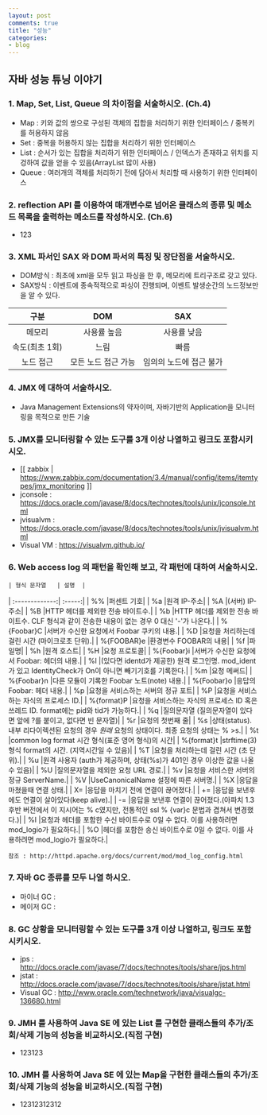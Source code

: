 ```yaml
---
layout: post
comments: true
title: "성능"
categories:
- blog
---
```


## 자바 성능 튜닝 이야기

### 1. Map, Set, List, Queue 의 차이점을 서술하시오. (Ch.4)   
- Map : 키와 값의 쌍으로 구성된 객체의 집합을 처리하기 위한 인터페이스
/ 중복키를 허용하지 않음   
- Set : 중복을 허용하지 않는 집합을 처리하기 위한 인터페이스   
- List : 순서가 있는 집합을 처리하기 위한 인터페이스 / 인덱스가 존재하고 위치를 지겅하여 값을 얻을 수 있음(ArrayList 많이 사용)   
- Queue : 여러개의 객체를 처리하기 전에 담아서 처리할 때 사용하기 위한 인터페이스   

### 2. reflection API 를 이용하여 매개변수로 넘어온 클래스의 종류 및 메소드 목록을 출력하는 메소드를 작성하시오. (Ch.6)   
-  123  

### 3. XML 파서인 SAX 와 DOM 파서의 특징 및 장단점을 서술하시오.   
- DOM방식 : 최초에 xml을 모두 읽고 파싱을 한 후, 메모리에 트리구조로 갖고 있다.   
- SAX방식 : 이벤트에 종속적적으로 파싱이 진행되며, 이벤트 발생순간의 노드정보만을 알 수 있다.   
	 
| 구분        | DOM           | SAX  | 
|:-------------:|:-------------:|:-----:| 
| 메모리      | 사용률 높음 | 사용률 낮음 | 
| 속도(최초 1회) | 느림 | 빠름 | 
| 노드 접근      | 모든 노드 접근 가능     |   임의의 노드에 접근 불가 | 
 
### 4. JMX 에 대하여 서술하시오.   
- Java Management Extensions의 약자이며, 자바기반의 Application을 모니터링을 목적으로 만든 기술     

### 5. JMX를 모니터링할 수 있는 도구를 3개 이상 나열하고 링크도 포함시키시오.   
- [[ zabbix | https://www.zabbix.com/documentation/3.4/manual/config/items/itemtypes/jmx_monitoring ]]   
- jconsole : https://docs.oracle.com/javase/8/docs/technotes/tools/unix/jconsole.html   
- jvisualvm : https://docs.oracle.com/javase/8/docs/technotes/tools/unix/jvisualvm.html   
- Visual VM : https://visualvm.github.io/   

### 6. Web access log 의 패턴을 확인해 보고, 각 패턴에 대하여 서술하시오.   
	| 형식 문자열   | 설명  | 
| :-------------:| :-----:| 
| %%	|퍼센트 기호| 
| %a	|원격 IP-주소| 
| %A	|(서버) IP-주소| 
| %B	|HTTP 헤더를 제외한 전송 바이트수.| 
| %b	|HTTP 헤더를 제외한 전송 바이트수. CLF 형식과 같이 전송한 내용이 없는 경우 0 대신 '-'가 나온다.| 
| %{Foobar}C	|서버가 수신한 요청에서 Foobar 쿠키의 내용.| 
| %D	|요청을 처리하는데 걸린 시간 (마이크로초 단위).| 
| %{FOOBAR}e	|환경변수 FOOBAR의 내용| 
| %f	|파일명| 
| %h	|원격 호스트| 
| %H	|요청 프로토콜| 
| %{Foobar}i	|서버가 수신한 요청에서 Foobar: 헤더의 내용.| 
| %l	|(있다면 identd가 제공한) 원격 로그인명. mod_ident가 있고 IdentityCheck가 On이 아니면 빼기기호를 기록한다.| 
| %m	|요청 메써드| 
| %{Foobar}n	|다른 모듈이 기록한 Foobar 노트(note) 내용.| 
| %{Foobar}o	|응답의 Foobar: 헤더 내용.| 
| %p	|요청을 서비스하는 서버의 정규 포트| 
| %P	|요청을 서비스하는 자식의 프로세스 ID.| 
| %{format}P	|요청을 서비스하는 자식의 프로세스 ID 혹은 쓰레드 ID. format에는 pid와 tid가 가능하다.| 
| %q	|질의문자열 (질의문자열이 있다면 앞에 ?를 붙이고, 없다면 빈 문자열)| 
| %r	|요청의 첫번째 줄| 
| %s	|상태(status). 내부 리다이렉션된 요청의 경우 *원래* 요청의 상태이다. 최종 요청의 상태는 % >s.| 
| %t	|common log format 시간 형식(표준 영어 형식)의 시간| 
| %{format}t	|strftime(3) 형식 format의 시간. (지역시간일 수 있음)| 
| %T	|요청을 처리하는데 걸린 시간 (초 단위).| 
| %u	|원격 사용자 (auth가 제공하며, 상태(%s)가 401인 경우 이상한 값을 나올 수 있음)| 
| %U	|질의문자열을 제외한 요청 URL 경로.| 
| %v	|요청을 서비스한 서버의 정규 ServerName.|
| %V	|UseCanonicalName 설정에 따른 서버명.| 
| %X	|응답을 마쳤을때 연결 상태.| 
| X=	|응답을 마치기 전에 연결이 끊어졌다.| 
| +=	|응답을 보낸후에도 연결이 살아있다(keep alive).| 
| -=	|응답을 보낸후 연결이 끊어졌다.(아파치 1.3 후반 버전에서 이 지시어는 % c였지만, 전통적인 ssl % {var}c 문법과 겹쳐서 변경했다.)| 
| %I	|요청과 헤더를 포함한 수신 바이트수로 0일 수 없다. 이를 사용하려면 mod_logio가 필요하다.| 
| %O	|헤더를 포함한 송신 바이트수로 0일 수 없다. 이를 사용하려면 mod_logio가 필요하다.| 
 
 
 
 
 
 
	참조 : http://httpd.apache.org/docs/current/mod/mod_log_config.html 
### 7. 자바 GC 종류를 모두 나열 하시오.  
- 마이너 GC :   
- 메이저 GC :   

### 8. GC 상황을 모니터링할 수 있는 도구를 3개 이상 나열하고, 링크도 포함시키시오.  
- jps : http://docs.oracle.com/javase/7/docs/technotes/tools/share/jps.html   
- jstat : http://docs.oracle.com/javase/7/docs/technotes/tools/share/jstat.html   
- Visual GC : http://www.oracle.com/technetwork/java/visualgc-136680.html   

### 9. JMH 를 사용하여 Java SE 에 있는 List 를 구현한 클래스들의 추가/조회/삭제 기능의 성능을 비교하시오.(직접 구현)   
- 123123   

### 10. JMH 를 사용하여 Java SE 에 있는 Map을 구현한 클래스들의 추가/조회/삭제 기능의 성능을 비교하시오.(직접 구현)   
- 12312312312 


